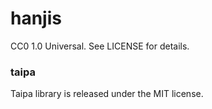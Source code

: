 # hanjis

CC0 1.0 Universal. See LICENSE for details.

### taipa

Taipa library is released under the MIT license.